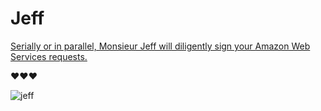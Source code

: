 # Jeff

[Serially or in parallel, Monsieur Jeff will diligently sign your Amazon Web
Services requests.][sign]

:heart::heart::heart:

![jeff][jeff]

[sign]: http://docs.amazonwebservices.com/general/latest/gr/signature-version-2.html
[jeff]: http://f.cl.ly/items/0i1H1h071z1K0N3V2x06/bezos.png
